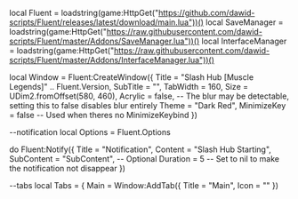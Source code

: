 local Fluent = loadstring(game:HttpGet("https://github.com/dawid-scripts/Fluent/releases/latest/download/main.lua"))()
local SaveManager = loadstring(game:HttpGet("https://raw.githubusercontent.com/dawid-scripts/Fluent/master/Addons/SaveManager.lua"))()
local InterfaceManager = loadstring(game:HttpGet("https://raw.githubusercontent.com/dawid-scripts/Fluent/master/Addons/InterfaceManager.lua"))()

local Window = Fluent:CreateWindow({
    Title = "Slash Hub [Muscle Legends]" .. Fluent.Version,
    SubTitle = "",
    TabWidth = 160,
    Size = UDim2.fromOffset(580, 460),
    Acrylic = false, -- The blur may be detectable, setting this to false disables blur entirely
    Theme = "Dark Red",
    MinimizeKey = false -- Used when theres no MinimizeKeybind
})

--notification
local Options = Fluent.Options

do
    Fluent:Notify({
        Title = "Notification",
        Content = "Slash Hub Starting",
        SubContent = "SubContent", -- Optional
        Duration = 5 -- Set to nil to make the notification not disappear
    })

--tabs
local Tabs = {
    Main = Window:AddTab({ Title = "Main", Icon = "" })
